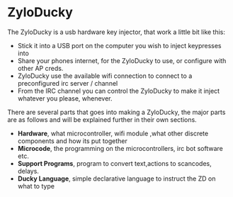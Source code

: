 # ZyloDucky

The ZyloDucky is a usb hardware key injector, that work a little bit like this:


* Stick it into a USB port on the computer you wish to inject keypresses into
* Share your phones internet, for the ZyloDucky to use, or configure with other AP creds.
* ZyloDucky use the available wifi connection to connect to a preconfigured irc server / channel
* From the IRC channel you can control the ZyloDucky to make it inject whatever you please,
  whenever.

There are several parts that goes into making a ZyloDucky, the major parts are as follows
and will be explained further in their own sections.


* **Hardware**, what microcontroller, wifi module ,what other discrete components and how its
put together
* **Microcode**, the programming on the microcontrollers, irc bot software etc.
* **Support Programs**, program to convert text,actions to scancodes, delays.
* **Ducky Language**, simple declarative language to instruct the ZD on what to type

